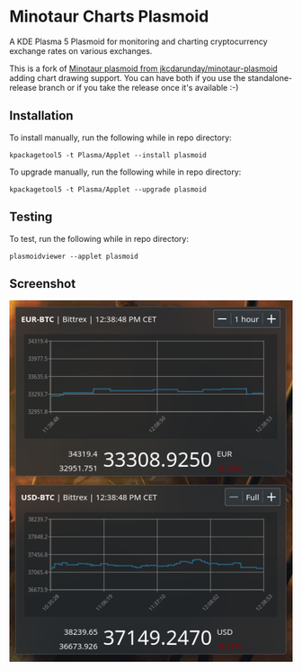# Minotaur Charts Plasmoid
A KDE Plasma 5 Plasmoid for monitoring and charting cryptocurrency exchange rates on various exchanges.

This is a fork of [Minotaur plasmoid from jkcdarunday/minotaur-plasmoid](https://github.com/jkcdarunday/minotaur-plasmoid) adding chart drawing support. You can have both if you use the standalone-release branch or if you take the release once it's available :-)

## Installation
To install manually, run the following while in repo directory:
```
kpackagetool5 -t Plasma/Applet --install plasmoid
```

To upgrade manually, run the following while in repo directory:
```
kpackagetool5 -t Plasma/Applet --upgrade plasmoid
```

## Testing
To test, run the following while in repo directory:
```
plasmoidviewer --applet plasmoid
```

## Screenshot
![Screenshot](assets/screenshot.png)
